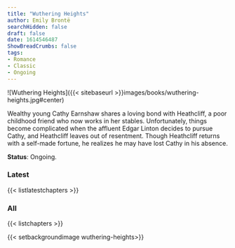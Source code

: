 ```yaml
---
title: "Wuthering Heights"
author: Emily Brontë
searchHidden: false
draft: false
date: 1614546487
ShowBreadCrumbs: false
tags:
- Romance
- Classic
- Ongoing
---
```


![Wuthering Heights]({{< sitebaseurl >}}images/books/wuthering-heights.jpg#center)

Wealthy young Cathy Earnshaw shares a loving bond with Heathcliff, a poor childhood friend who now works in her stables. Unfortunately, things become complicated when the affluent Edgar Linton decides to pursue Cathy, and Heathcliff leaves out of resentment. Though Heathcliff returns with a self-made fortune, he realizes he may have lost Cathy in his absence.

**Status**: Ongoing.

### Latest

{{< listlatestchapters >}}

### All

{{< listchapters >}}

{{< setbackgroundimage wuthering-heights>}}